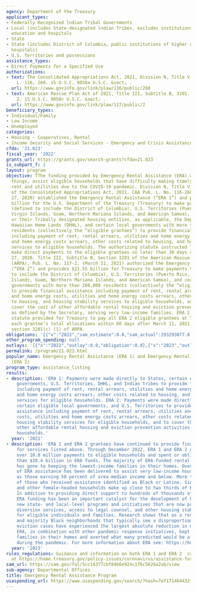 ```yaml
---
agency: Department of the Treasury
applicant_types:
- Federally Recognized lndian Tribal Governments
- Local (includes State-designated lndian Tribes, excludes institutions of higher
  education and hospitals
- State
- State (includes District of Columbia, public institutions of higher education and
  hospitals)
- U.S. Territories and possessions
assistance_types:
- Direct Payments for a Specified Use
authorizations:
- text: The Consolidated Appropriations Act, 2021, Division N, Title V, 501. Pub.
    L. 116, 260. 15 U.S.C. 9058a U.S.C. &sect; .
  url: https://www.govinfo.gov/link/plaw/116/public/260
- text: American Rescue Plan Act of 2021, Title III, Subtitle B, 3201. Pub. L. 117,
    2. 15 U.S.C. 9058c U.S.C. &sect; .
  url: https://www.govinfo.gov/link/plaw/117/public/2
beneficiary_types:
- Individual/Family
- Low Income
- Unemployed
categories:
- Housing - Cooperatives, Rental
- Income Security and Social Services - Emergency and Crisis Assistance
cfda: '21.023'
fiscal_year: '2022'
grants_url: https://grants.gov/search-grants?cfda=21.023
is_subpart_f: 1
layout: program
objective: TThe funding provided by Emergency Rental Assistance (ERA) will among other
  things, assist eligible households that have difficulty making timely payments of
  rent and utilities due to the COVID-19 pandemic. Division N, Title V, Section 501
  of the Consolidated Appropriations Act, 2021, CAA Pub. L. No. 116-260, (December
  27, 2020) established the Emergency Rental Assistance (“ERA 1”) and provides $25
  billion for the U.S. Department of the Treasury (Treasury) to make payments to States
  (defined to include the District of Columbia), U.S. Territories (Puerto Rico, U.S.
  Virgin Islands, Guam, Northern Mariana Islands, and American Samoa), Indian Tribes
  or their Tribally designated housing entities, as applicable, the Department of
  Hawaiian Home Lands (DHHL), and certain local governments with more than 200,000
  residents (collectively the “eligible grantees”) to provide financial assistance
  including payment of rent, rental arrears, utilities and home energy costs, utilities
  and home energy costs arrears, other costs related to housing, and housing stability
  services to eligible households. The authorizing statute instructed Treasury to
  make direct payments to the eligible grantees no later than 30 days after December
  27, 2020. Title III, Subtitle B, Section 3201 of the American Rescue Plan Act, 2021,
  (ARPA), Pub. L. No. 117-2, (March 11, 2021) authorized the Emergency Rental Assistance
  (“ERA 2”) and provides $21.55 billion for Treasury to make payments to States (defined
  to include the District of Columbia), U.S. Territories (Puerto Rico, U.S. Virgin
  Islands, Guam, Northern Mariana Islands, and American Samoa), and certain local
  governments with more than 200,000 residents (collectively the “eligible grantees”)
  to provide financial assistance including payment of rent, rental arrears, utilities
  and home energy costs, utilities and home energy costs arrears, other costs related
  to housing, and housing stability services to eligible households, as well as to
  cover the cost of other affordable rental housing and eviction prevention activities,
  as defined by the Secretary, serving very low-income families. ERA 2’s authorizing
  statute provided for Treasury to pay all ERA 2 eligible grantees at least 40% of
  each grantee’s total allocations within 60 days after March 11, 2021, pursuant to
  section 3201(c) (1) of ARPA.
obligations: '[{"x":"2022","sam_estimate":0.0,"sam_actual":293293077.0,"usa_spending_actual":-642699682.0},{"x":"2023","sam_estimate":0.0,"sam_actual":0.0,"usa_spending_actual":240009203.23},{"x":"2024","sam_estimate":0.0,"sam_actual":0.0,"usa_spending_actual":-402821893.73}]'
other_program_spending: null
outlays: '[{"x":"2022","outlay":0.0,"obligation":0.0},{"x":"2023","outlay":0.0,"obligation":0.0},{"x":"2024","outlay":0.0,"obligation":0.0}]'
permalink: /program/21.023.html
popular_name: Emergency Rental Assistance (ERA 1) and Emergency Rental Assistance
  (ERA 2)
program_type: assistance_listing
results:
- description: 'ERA 1: Payments were made directly to States, certain eligible local
    governments, U.S. Territories, DHHL, and Indian tribes to provide financial assistance
    including payment of rent, rental arrears, utilities and home energy costs, utilities
    and home energy costs arrears, other costs related to housing, and housing stability
    services for eligible households. ERA 2: Payments were made directly to States,
    certain eligible local governments, and U.S. Territories to provide financial
    assistance including payment of rent, rental arrears, utilities and home energy
    costs, utilities and home energy costs arrears, other costs related to housing,
    housing stability services for eligible households, and to cover the costs for
    other affordable rental housing and eviction prevention activities for eligible
    households.'
  year: '2021'
- description: 'ERA 1 and ERA 2 grantees have continued to provide financial assistance
    for services listed above. Through December 2022, ERA 1 and ERA 2 grantees made
    over 10.8 million payments to eligible households and spent or obligated more
    than $38.4 billion in ERA funds. The majority of ERA-funded rental assistance
    has gone to keeping the lowest-income families in their homes. Over 80 percent
    of ERA assistance has been delivered to assist very low-income households—defined
    as those earning 50 percent of area median income and below. More than 60 percent
    of those who received assistance identified as Black or Latino. Single mothers
    and other female-headed households make up close to two thirds of ERA beneficiaries.
    In addition to providing direct support to hundreds of thousands of eligible households,
    ERA funding has been an important catalyst for the development of hundreds of
    new state- and local-level programs and initiatives that are now providing eviction
    diversion services, access to legal counsel, and other housing stability services
    for eligible individuals and families. Research shows that as a result, low-income
    and majority Black neighborhoods that typically see a disproportionate share of
    eviction cases have experienced the largest absolute reduction in eviction filings.
    ERA, in combination with other pandemic response initiatives, kept millions of
    families in their homes and averted what many predicted would be a wave of evictions
    during the pandemic. For more information about ERA see: https://home.treasury.gov/policy-issues/coronavirus/assistance-for-state-local-and-tribal-governments/emergency-rental-assistance-program.'
  year: '2023'
rules_regulations: Guidance and information on both ERA 1 and ERA 2  can be found
  at https://home.treasury.gov/policy-issues/coronavirus/assistance-for-state-local-and-tribal-governments/emergency-rental-assistance-program
sam_url: https://sam.gov/fal/5cc14377cbf84b6e924c176c5626a2ab/view
sub-agency: Departmental Offices
title: Emergency Rental Assistance Program
usaspending_url: https://www.usaspending.gov/search/?hash=7ef171464432f50019f051d78ece5509
---
```

